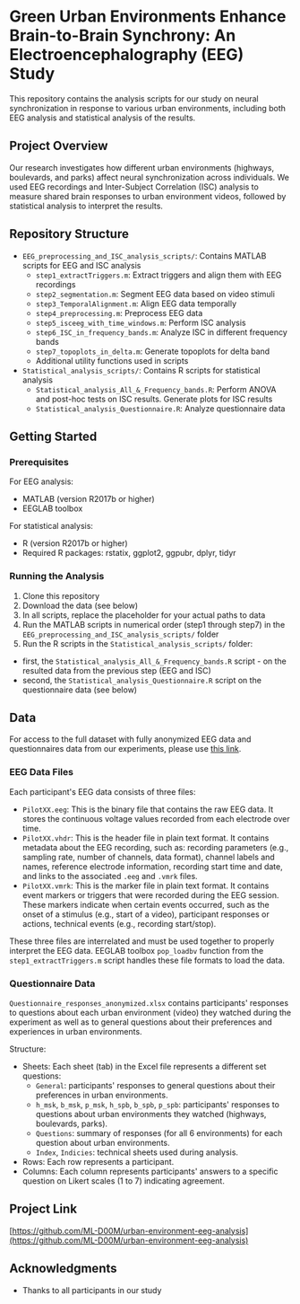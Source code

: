 # Green Urban Environments Enhance Brain-to-Brain Synchrony: An Electroencephalography (EEG) Study

This repository contains the analysis scripts for our study on neural synchronization in response to various urban environments, including both EEG analysis and statistical analysis of the results.

## Project Overview

Our research investigates how different urban environments (highways, boulevards, and parks) affect neural synchronization across individuals. We used EEG recordings and Inter-Subject Correlation (ISC) analysis to measure shared brain responses to urban environment videos, followed by statistical analysis to interpret the results.

## Repository Structure

- `EEG_preprocessing_and_ISC_analysis_scripts/`: Contains MATLAB scripts for EEG and ISC analysis
  - `step1_extractTriggers.m`: Extract triggers and align them with EEG recordings
  - `step2_segmentation.m`: Segment EEG data based on video stimuli
  - `step3_TemporalAlignment.m`: Align EEG data temporally
  - `step4_preprocessing.m`: Preprocess EEG data
  - `step5_isceeg_with_time_windows.m`: Perform ISC analysis
  - `step6_ISC_in_frequency_bands.m`: Analyze ISC in different frequency bands
  - `step7_topoplots_in_delta.m`: Generate topoplots for delta band
  - Additional utility functions used in scripts
- `Statistical_analysis_scripts/`: Contains R scripts for statistical analysis
  - `Statistical_analysis_All_&_Frequency_bands.R`: Perform ANOVA and post-hoc tests on ISC results. Generate plots for ISC results
  - `Statistical_analysis_Questionnaire.R`: Analyze questionnaire data

## Getting Started

### Prerequisites

For EEG analysis:
- MATLAB (version R2017b or higher)
- EEGLAB toolbox 

For statistical analysis:
- R (version R2017b or higher)
- Required R packages: rstatix, ggplot2, ggpubr, dplyr, tidyr

### Running the Analysis

1. Clone this repository
2. Download the data (see below)
3. In all scripts, replace the <your-path-to-data> placeholder for your actual paths to data
4. Run the MATLAB scripts in numerical order (step1 through step7) in the `EEG_preprocessing_and_ISC_analysis_scripts/` folder
5. Run the R scripts in the `Statistical_analysis_scripts/` folder:
  - first, the `Statistical_analysis_All_&_Frequency_bands.R` script - on the resulted data from the previous step (EEG and ISC)
  - second, the `Statistical_analysis_Questionnaire.R` script on the questionnaire data (see below)

## Data

For access to the full dataset with fully anonymized EEG data and questionnaires data from our experiments, please use [this link](https://www.dropbox.com/scl/fo/05yzofv5m4jze5iz3lcxx/APqAeE_lEwok9cgd8TEqcXw?rlkey=y1mksvdmld28ohrudfyytfbjt&st=a2z61i54&dl=0).

### EEG Data Files

Each participant's EEG data consists of three files:
- `PilotXX.eeg`: This is the binary file that contains the raw EEG data. It stores the continuous voltage values recorded from each electrode over time.
- `PilotXX.vhdr`: This is the header file in plain text format. It contains metadata about the EEG recording, such as: recording parameters (e.g., sampling rate, number of channels, data format), channel labels and names, reference electrode information, recording start time and date, and links to the associated `.eeg` and `.vmrk` files.
- `PilotXX.vmrk`: This is the marker file in plain text format. It contains event markers or triggers that were recorded during the EEG session. These markers indicate when certain events occurred, such as the onset of a stimulus (e.g., start of a video), participant responses or actions, technical events (e.g., recording start/stop).

These three files are interrelated and must be used together to properly interpret the EEG data. EEGLAB toolbox `pop_loadbv` function from the `step1_extractTriggers.m` script handles these file formats to load the data.

### Questionnaire Data

`Questionnaire_responses_anonymized.xlsx` contains participants' responses to questions about each urban environment (video) they watched during the experiment as well as to general questions about their preferences and experiences in urban environments.

Structure:
- Sheets: Each sheet (tab) in the Excel file represents a different set questions:
  - `General`: participants' responses to general questions about their preferences in urban environments.
  - `h_msk`, `b_msk`, `p_msk`, `h_spb`, `b_spb`, `p_spb`: participants' responses to questions about urban environments they watched (highways, boulevards, parks).
  - `Questions`: summary of responses (for all 6 environments) for each question about urban environments.
  - `Index`, `Indicies`: technical sheets used during analysis.
- Rows: Each row represents a participant.
- Columns: Each column represents participants' answers to a specific question on Likert scales (1 to 7) indicating agreement.

## Project Link

[https://github.com/ML-D00M/urban-environment-eeg-analysis](https://github.com/ML-D00M/urban-environment-eeg-analysis)

## Acknowledgments

- Thanks to all participants in our study
